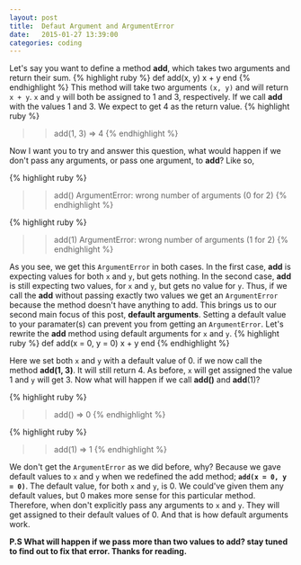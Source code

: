 ```yaml
---
layout: post
title:  Defaut Argument and ArgumentError
date:   2015-01-27 13:39:00
categories: coding
---
```


Let's say you want to define a method __add__, which takes two arguments and return their sum.
{% highlight ruby %}
def add(x, y)
  x + y 
end
{% endhighlight %}
This method will take two arguments ``(x, y)`` and will return ``x + y``.
`x` and `y` will both be assigned to 1 and 3, respectively. If we call __add__ with the values 1 and 3. We expect to get 4 as the return value. 
{% highlight ruby %}
>> add(1, 3)
=> 4
{% endhighlight %}

Now I want you to try and answer this question, what would happen if we don't pass any arguments, or pass one argument, to __add__? Like so,

{% highlight ruby %}
>> add()
ArgumentError: wrong number of arguments (0 for 2)
{% endhighlight %}


{% highlight ruby %}
>> add(1)
ArgumentError: wrong number of arguments (1 for 2)
{% endhighlight %}

As you see, we get this `ArgumentError` in both cases. In the first case, __add__ is expecting values for both `x` and `y`, but gets nothing. In the second case, __add__ is still expecting two values, for `x` and `y`, but gets no value for `y`. Thus, if we call the __add__ without passing exactly two values we get an `ArgumentError` because the method doesn't have anything to add. This brings us to our second main focus of this post, **default arguments**.
Setting a default value to your paramater(s) can prevent you from getting an `ArgumentError`. Let's rewrite the __add__ method using default arguments for `x` and `y`.
{% highlight ruby %}
def add(x = 0, y = 0)
  x + y
end
{% endhighlight %}

Here we set both `x` and `y` with a default value of 0. if we now call the method __add(1, 3)__. It will still return 4. As before, `x` will get assigned the value 1 and `y` will get 3. Now what will happen if we call __add()__ and __add__(1)? 

{% highlight ruby %}
>> add()
=> 0
{% endhighlight %}

{% highlight ruby %}
>> add(1)
=> 1
{% endhighlight %}

We don't get the `ArgumentError` as we did before, why? Because we gave default values to `x` and `y` when we redefined the add method; **`add(x = 0, y = 0)`**. The default value, for both `x` and `y`, is 0. We could've given them any default values, but 0 makes more sense for this particular method. Therefore, when don't explicitly pass any arguments to `x` and `y`. They will get assigned to their default values of 0. And that is how default arguments work.

**P.S What will happen if we pass more than two values to add? stay tuned to find out to fix that error. Thanks for reading.**
